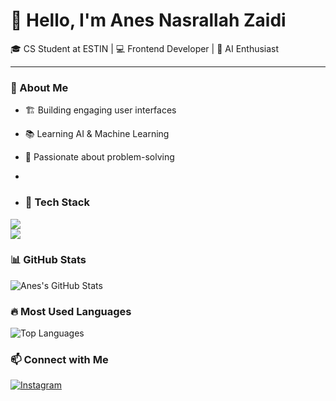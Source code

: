 # 👋 Hello, I'm Anes Nasrallah Zaidi  
🎓 CS Student at ESTIN | 💻 Frontend Developer | 🤖 AI Enthusiast  

---

### 🚀 About Me  
- 🏗 Building engaging user interfaces  
- 📚 Learning AI & Machine Learning  
- 🎯 Passionate about problem-solving
- 

- ### 🚀 Tech Stack  
<p >
  <img src="https://skillicons.dev/icons?i=python,js,html,css,react,tailwind" />
  <br>
  <img src="https://skillicons.dev/icons?i=numpy,pandas" />
</p>

### 📊 GitHub Stats  
![Anes's GitHub Stats](https://github-readme-stats.vercel.app/api?username=Anes-Zaidi&show_icons=true&theme=radical)

### 🔥 Most Used Languages  
![Top Languages](https://github-readme-stats.vercel.app/api/top-langs/?username=Anes-Zaidi&layout=compact&theme=radical)

### 📫 Connect with Me  
[![Instagram](https://img.shields.io/badge/Instagram-E4405F?style=for-the-badge&logo=instagram&logoColor=white)](https://instagram.com/an4s.zz)

